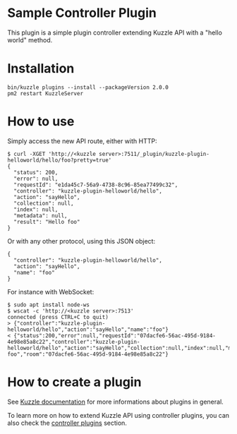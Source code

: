 # Sample Controller Plugin

This plugin is a simple plugin controller extending Kuzzle API with a "hello world" method.

# Installation

```
bin/kuzzle plugins --install --packageVersion 2.0.0
pm2 restart KuzzleServer
```

# How to use

Simply access the new API route, either with HTTP:

```
$ curl -XGET 'http://<kuzzle server>:7511/_plugin/kuzzle-plugin-helloworld/hello/foo?pretty=true'
{
  "status": 200,
  "error": null,
  "requestId": "e1da45c7-56a9-4738-8c96-85ea77499c32",
  "controller": "kuzzle-plugin-helloworld/hello",
  "action": "sayHello",
  "collection": null,
  "index": null,
  "metadata": null,
  "result": "Hello foo"
}
```

Or with any other protocol, using this JSON object:

```
{
  "controller": "kuzzle-plugin-helloworld/hello",
  "action": "sayHello",
  "name": "foo"
}
```

For instance with WebSocket:

```
$ sudo apt install node-ws
$ wscat -c 'http://<kuzzle server>:7513'
connected (press CTRL+C to quit)
> {"controller":"kuzzle-plugin-helloworld/hello","action":"sayHello","name":"foo"}
< {"status":200,"error":null,"requestId":"07dacfe6-56ac-495d-9184-4e98e85a8c22","controller":"kuzzle-plugin-helloworld/hello","action":"sayHello","collection":null,"index":null,"metadata":null,"result":"Hello foo","room":"07dacfe6-56ac-495d-9184-4e98e85a8c22"}
```

# How to create a plugin

See [Kuzzle documentation](http://kuzzle.io/guide/#plugins) for more informations about plugins in general.

To learn more on how to extend Kuzzle API using controller plugins, you can also check the [controller plugins](http://kuzzle.io/guide/#gt-controllers) section.
